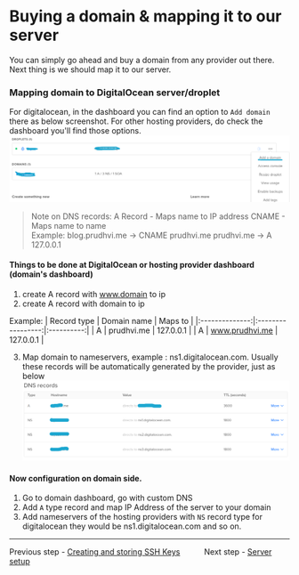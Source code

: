 # Buying a domain & mapping it to our server

You can simply go ahead and buy a domain from any provider out there. Next thing is we should map it to our server.

### Mapping domain to DigitalOcean server/droplet

For digitalocean, in the dashboard you can find an option to `Add domain` there as below screenshot. For other hosting providers, do check the dashboard you'll find those options.
![Droplet options & Add domain digitalocean](assets/do_droplet_options.png)

> Note on DNS records:
> A Record - Maps name to IP address
> CNAME - Maps name to name  
> Example:
> blog.prudhvi.me -> CNAME prudhvi.me
> prudhvi.me -> A 127.0.0.1

#### Things to be done at DigitalOcean or hosting provider dashboard (domain's dashboard)

1. create A record with www.domain to ip
2. create A record with domain to ip

Example:
| Record type | Domain name | Maps to |
|:--------------:|:-----------------:|:----------:|
| A | prudhvi.me | 127.0.0.1 |
| A | www.prudhvi.me | 127.0.0.1 |

3. Map domain to nameservers, example : ns1.digitalocean.com. Usually these records will be automatically generated by the provider, just as below
   ![Domain DNS dashboard digitalocean](assets/dns_do_dashboard.png)

#### Now configuration on domain side.

1. Go to domain dashboard, go with custom DNS
2. Add `A` type record and map IP Address of the server to your domain
3. Add nameservers of the hosting providers with `NS` record type
   for digitalocean they would be ns1.digitalocean.com and so on.

---

Previous step - [Creating and storing SSH Keys](ssh_config.md) &nbsp;&nbsp;&nbsp;&nbsp;&nbsp;&nbsp;&nbsp;&nbsp;&nbsp; Next step - [Server setup](server_setup.md)
